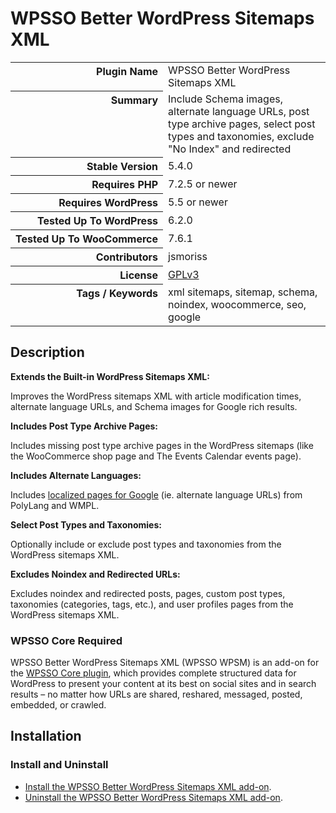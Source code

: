 <h1>WPSSO Better WordPress Sitemaps XML</h1>

<table>
<tr><th align="right" valign="top" nowrap>Plugin Name</th><td>WPSSO Better WordPress Sitemaps XML</td></tr>
<tr><th align="right" valign="top" nowrap>Summary</th><td>Include Schema images, alternate language URLs, post type archive pages, select post types and taxonomies, exclude &quot;No Index&quot; and redirected</td></tr>
<tr><th align="right" valign="top" nowrap>Stable Version</th><td>5.4.0</td></tr>
<tr><th align="right" valign="top" nowrap>Requires PHP</th><td>7.2.5 or newer</td></tr>
<tr><th align="right" valign="top" nowrap>Requires WordPress</th><td>5.5 or newer</td></tr>
<tr><th align="right" valign="top" nowrap>Tested Up To WordPress</th><td>6.2.0</td></tr>
<tr><th align="right" valign="top" nowrap>Tested Up To WooCommerce</th><td>7.6.1</td></tr>
<tr><th align="right" valign="top" nowrap>Contributors</th><td>jsmoriss</td></tr>
<tr><th align="right" valign="top" nowrap>License</th><td><a href="https://www.gnu.org/licenses/gpl.txt">GPLv3</a></td></tr>
<tr><th align="right" valign="top" nowrap>Tags / Keywords</th><td>xml sitemaps, sitemap, schema, noindex, woocommerce, seo, google</td></tr>
</table>

<h2>Description</h2>

<!-- about -->

<p><strong>Extends the Built-in WordPress Sitemaps XML:</strong></p>

<p>Improves the WordPress sitemaps XML with article modification times, alternate language URLs, and Schema images for Google rich results.</p>

<!-- /about -->

<p><strong>Includes Post Type Archive Pages:</strong></p>

<p>Includes missing post type archive pages in the WordPress sitemaps (like the WooCommerce shop page and The Events Calendar events page).</p>

<p><strong>Includes Alternate Languages:</strong></p>

<p>Includes <a href="https://developers.google.com/search/docs/advanced/crawling/localized-versions#sitemap">localized pages for Google</a> (ie. alternate language URLs) from PolyLang and WMPL.</p>

<p><strong>Select Post Types and Taxonomies:</strong></p>

<p>Optionally include or exclude post types and taxonomies from the WordPress sitemaps XML.</p>

<p><strong>Excludes Noindex and Redirected URLs:</strong></p>

<p>Excludes noindex and redirected posts, pages, custom post types, taxonomies (categories, tags, etc.), and user profiles pages from the WordPress sitemaps XML.</p>

<h3>WPSSO Core Required</h3>

<p>WPSSO Better WordPress Sitemaps XML (WPSSO WPSM) is an add-on for the <a href="https://wordpress.org/plugins/wpsso/">WPSSO Core plugin</a>, which provides complete structured data for WordPress to present your content at its best on social sites and in search results – no matter how URLs are shared, reshared, messaged, posted, embedded, or crawled.</p>

<h2>Installation</h2>

<h3 class="top">Install and Uninstall</h3>

<ul>
<li><a href="https://wpsso.com/docs/plugins/wpsso-wp-sitemaps/installation/install-the-plugin/">Install the WPSSO Better WordPress Sitemaps XML add-on</a>.</li>
<li><a href="https://wpsso.com/docs/plugins/wpsso-wp-sitemaps/installation/uninstall-the-plugin/">Uninstall the WPSSO Better WordPress Sitemaps XML add-on</a>.</li>
</ul>

